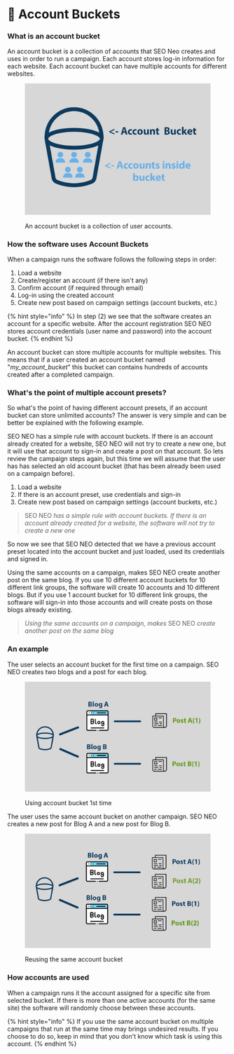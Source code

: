 # 🔑 Account Buckets

### What is an account bucket

An account bucket is a collection of accounts that SEO Neo creates and uses in order to run a campaign. Each account stores log-in information for each website. Each account bucket can have multiple accounts for different websites.

<figure><img src="../../.gitbook/assets/affiliate marketing copy.jpg" alt=""><figcaption><p>An account bucket is a collection of user accounts.</p></figcaption></figure>

### How the software uses Account Buckets

When a campaign runs the software follows the following steps in order:

1. Load a website
2. Create/register an account (if there isn't any)
3. Confirm account (if required through email)
4. Log-in using the created account
5. Create new post based on campaign settings (account buckets, etc.)

{% hint style="info" %}
In step (2) we see that the software creates an account for a specific website. After the account registration SEO NEO stores account credentials (user name and password) into the account bucket.
{% endhint %}

An account bucket can store multiple accounts for multiple websites. This means that if a user created an account bucket named "_my\_account\_bucket_" this bucket can contains hundreds of accounts created after a completed campaign.

### What's the point of multiple account presets?

So what's the point of having different account presets, if an account bucket can store unlimited accounts? The answer is very simple and can be better be explained with the following example.

SEO NEO has a simple rule with account buckets. If there is an account already created for a website, SEO NEO will not try to create a new one, but it will use that account to sign-in and create a post on that account. So lets review the campaign steps again, but this time we will assume that the user has has selected an old account bucket (that has been already been used on a campaign before).

1. Load a website
2. If there is an account preset, use credentials and sign-in
3. Create new post based on campaign settings (account buckets, etc.)

> SEO NEO _has a simple rule with account buckets. If there is an account already created for a website, the software will not try to create a new one_

So now we see that SEO NEO detected that we have a previous account preset located into the account bucket and just loaded, used its credentials and signed in.

Using the same accounts on a campaign, makes SEO NEO create another post on the same blog. If you use 10 different account buckets for 10 different link groups, the software will create 10 accounts and 10 different blogs. But if you use 1 account bucket for 10 different link groups, the software will sign-in into those accounts and will create posts on those blogs already existing.

> _Using the same accounts on a campaign, makes_ SEO NEO _create another post on the same blog_

### An example

The user selects an account bucket for the first time on a campaign. SEO NEO creates two blogs and a post for each blog.

<figure><img src="../../.gitbook/assets/account buckets ex1.jpg" alt=""><figcaption><p>Using account bucket 1st time</p></figcaption></figure>

The user uses the same account bucket on another campaign. SEO NEO creates a new post for Blog A and a new post for Blog B.&#x20;

<figure><img src="../../.gitbook/assets/account buckets ex2.jpg" alt=""><figcaption><p>Reusing the same account bucket</p></figcaption></figure>

### How accounts are used

When a campaign runs it the account assigned for a specific site from selected bucket. If there is more than one active accounts (for the same site) the software will randomly choose between these accounts.

{% hint style="info" %}
If you use the same account bucket on multiple campaigns that run at the same time may brings undesired results. If you choose to do so, keep in mind that you don't know which task is using this account.
{% endhint %}
